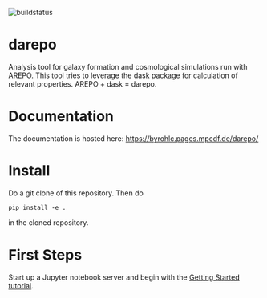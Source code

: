 ![buildstatus](https://github.com/cbyrohl/darepo/actions/workflows/python-package-conda.yml/badge.svg)

# darepo
Analysis tool for galaxy formation and cosmological simulations run with AREPO. This tool tries to leverage the dask package for calculation of relevant properties. AREPO + dask = darepo.

# Documentation
The documentation is hosted here: https://byrohlc.pages.mpcdf.de/darepo/

# Install
Do a git clone of this repository. Then do

```
pip install -e .
```

in the cloned repository.

# First Steps
Start up a Jupyter notebook server and begin with the [Getting Started tutorial](examples/GettingStarted.ipynb).

